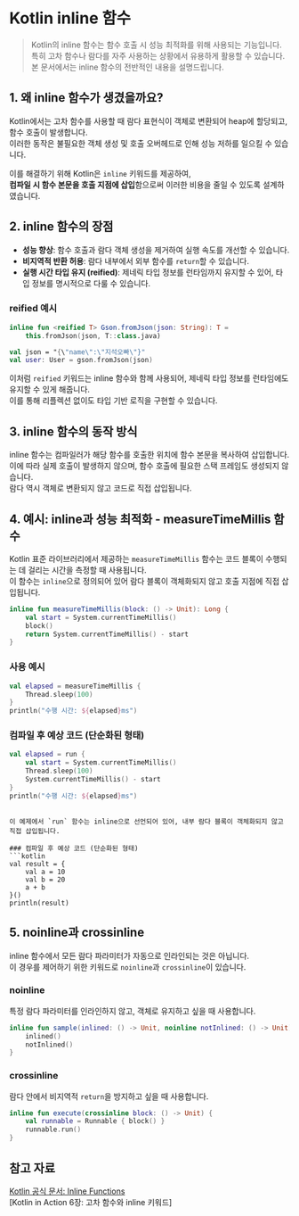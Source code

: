 # Kotlin inline 함수

> Kotlin의 inline 함수는 함수 호출 시 성능 최적화를 위해 사용되는 기능입니다.  
> 특히 고차 함수나 람다를 자주 사용하는 상황에서 유용하게 활용할 수 있습니다.  
> 본 문서에서는 inline 함수의 전반적인 내용을 설명드립니다.

## 1. 왜 inline 함수가 생겼을까요?

Kotlin에서는 고차 함수를 사용할 때 람다 표현식이 객체로 변환되어 heap에 할당되고, 함수 호출이 발생합니다.  
이러한 동작은 불필요한 객체 생성 및 호출 오버헤드로 인해 성능 저하를 일으킬 수 있습니다.

이를 해결하기 위해 Kotlin은 `inline` 키워드를 제공하여,  
**컴파일 시 함수 본문을 호출 지점에 삽입**함으로써 이러한 비용을 줄일 수 있도록 설계하였습니다.

## 2. inline 함수의 장점

* **성능 향상**: 함수 호출과 람다 객체 생성을 제거하여 실행 속도를 개선할 수 있습니다.
* **비지역적 반환 허용**: 람다 내부에서 외부 함수를 `return`할 수 있습니다.
* **실행 시간 타입 유지 (reified)**: 제네릭 타입 정보를 런타임까지 유지할 수 있어, 타입 정보를 명시적으로 다룰 수 있습니다.

### reified 예시

```kotlin
inline fun <reified T> Gson.fromJson(json: String): T =
    this.fromJson(json, T::class.java)

val json = "{\"name\":\"지석오빠\"}"
val user: User = gson.fromJson(json)
```

이처럼 `reified` 키워드는 inline 함수와 함께 사용되어, 제네릭 타입 정보를 런타임에도 유지할 수 있게 해줍니다.  
이를 통해 리플렉션 없이도 타입 기반 로직을 구현할 수 있습니다.

## 3. inline 함수의 동작 방식

inline 함수는 컴파일러가 해당 함수를 호출한 위치에 함수 본문을 복사하여 삽입합니다.  
이에 따라 실제 호출이 발생하지 않으며, 함수 호출에 필요한 스택 프레임도 생성되지 않습니다.  
람다 역시 객체로 변환되지 않고 코드로 직접 삽입됩니다.

## 4. 예시: inline과 성능 최적화 - measureTimeMillis 함수

Kotlin 표준 라이브러리에서 제공하는 `measureTimeMillis` 함수는 코드 블록이 수행되는 데 걸리는 시간을 측정할 때 사용됩니다.  
이 함수는 `inline`으로 정의되어 있어 람다 블록이 객체화되지 않고 호출 지점에 직접 삽입됩니다.

```kotlin
inline fun measureTimeMillis(block: () -> Unit): Long {
    val start = System.currentTimeMillis()
    block()
    return System.currentTimeMillis() - start
}
```

### 사용 예시

```kotlin
val elapsed = measureTimeMillis {
    Thread.sleep(100)
}
println("수행 시간: ${elapsed}ms")
```

### 컴파일 후 예상 코드 (단순화된 형태)

```kotlin
val elapsed = run {
    val start = System.currentTimeMillis()
    Thread.sleep(100)
    System.currentTimeMillis() - start
}
println("수행 시간: ${elapsed}ms")
```

````

이 예제에서 `run` 함수는 inline으로 선언되어 있어, 내부 람다 블록이 객체화되지 않고 직접 삽입됩니다.

### 컴파일 후 예상 코드 (단순화된 형태)
```kotlin
val result = {
    val a = 10
    val b = 20
    a + b
}()
println(result)
````

## 5. noinline과 crossinline

inline 함수에서 모든 람다 파라미터가 자동으로 인라인되는 것은 아닙니다.  
이 경우를 제어하기 위한 키워드로 `noinline`과 `crossinline`이 있습니다.

### noinline

특정 람다 파라미터를 인라인하지 않고, 객체로 유지하고 싶을 때 사용합니다.

```kotlin
inline fun sample(inlined: () -> Unit, noinline notInlined: () -> Unit) {
    inlined()
    notInlined()
}
```

### crossinline

람다 안에서 비지역적 `return`을 방지하고 싶을 때 사용합니다.

```kotlin
inline fun execute(crossinline block: () -> Unit) {
    val runnable = Runnable { block() }
    runnable.run()
}
```

## 참고 자료

[Kotlin 공식 문서: Inline Functions](https://kotlinlang.org/docs/inline-functions.html)  
[Kotlin in Action 6장: 고차 함수와 inline 키워드]
